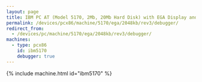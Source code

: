 ```yaml
---
layout: page
title: IBM PC AT (Model 5170, 2Mb, 20Mb Hard Disk) with EGA Display and Debugger
permalink: /devices/pcx86/machine/5170/ega/2048kb/rev3/debugger/
redirect_from:
  - /devices/pc/machine/5170/ega/2048kb/rev3/debugger/
machines:
  - type: pcx86
    id: ibm5170
    debugger: true
---
```


{% include machine.html id="ibm5170" %}
